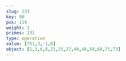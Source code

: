 ```yaml
---
slug: 133
key: 90
pos: 119
weight: 1
primes: 231
type: operation
value: [751,3,-1,0]
object: [1,3,6,8,21,25,27,40,48,59,68,71,73]
---
```

